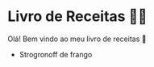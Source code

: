 # Livro de Receitas :man_cook: 

Olá! Bem vindo ao meu livro de receitas :wave:

- Strogronoff de frango
